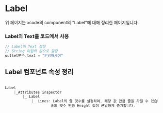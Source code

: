 # Label
 위 페이지는 xcode의 component의 "Label"에 대해 정리한 페이지입니다.    
 
 ### Label의 Text를 코드에서 사용 
 ```swift
// Label의 Text 설정
// String 타입의 값으로 할당
outlet변수.text = "안녕하세여"
```

## Label 컴포넌트 속성 정리
```swift

Label 
    |_Attributes inspector     
        |_ Label     
            |_ Lines: Label의 줄 갯수를 설정하여, 해당 값 만큼 줄을 가질 수 있습니다.    
                     줄의 갯수 만큼 Height 값이 균일하게 증가합니다.     
```



